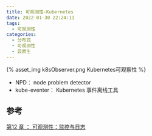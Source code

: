 ```yaml
---
title: 可观测性-Kubernetes 
date: 2022-01-30 22:24:11
tags:
  - 可观测性
categories: 
  - 分布式
  - 可观测性
  - 云原生
---
```


<p></p>
<!-- more -->

{% asset_img k8sObserver.png  Kubernetes可观察性 %}


+ NPD： node problem detector
+ kube-eventer： Kubernetes 事件离线工具



## 参考

[第12 章 ： 可观测性：监控与日志](https://edu.aliyun.com/lesson_1651_18360#_18360)